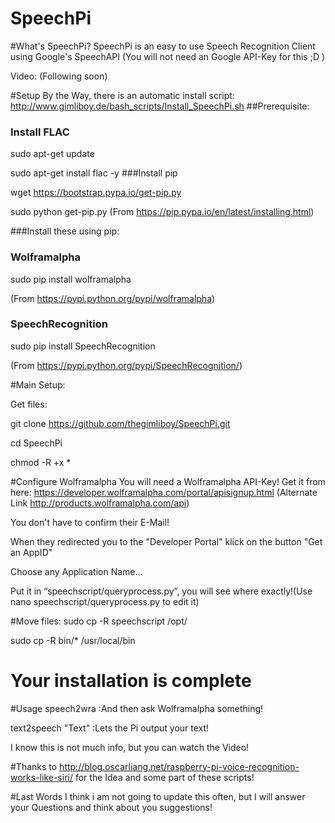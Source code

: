 

SpeechPi
========
#What's SpeechPi?
SpeechPi is an easy to use Speech Recognition Client using Google's SpeechAPI (You will not need an Google API-Key for this ;D )

Video: (Following soon)

#Setup
By the Way, there is an automatic install script: http://www.gimliboy.de/bash_scripts/Install_SpeechPi.sh
##Prerequisite:
### Install FLAC
sudo apt-get update

sudo apt-get install flac -y
###Install pip

wget https://bootstrap.pypa.io/get-pip.py

sudo python get-pip.py
(From  https://pip.pypa.io/en/latest/installing.html)

###Install these using pip:
### Wolframalpha
sudo pip install wolframalpha  

  (From https://pypi.python.org/pypi/wolframalpha)
### SpeechRecognition
sudo pip install SpeechRecognition

  (From https://pypi.python.org/pypi/SpeechRecognition/)

#Main Setup:

Get files:

git clone https://github.com/thegimliboy/SpeechPi.git


cd SpeechPi

chmod -R +x *

#Configure Wolframalpha
You will need a Wolframalpha API-Key!
Get it from here: https://developer.wolframalpha.com/portal/apisignup.html (Alternate Link http://products.wolframalpha.com/api)

You don't have to confirm their E-Mail!

When they redirected you to the "Developer Portal" klick on the button "Get an AppID"

Choose any Application Name...



Put it in “speechscript/queryprocess.py”, you will see where exactly!(Use nano speechscript/queryprocess.py to edit it)

#Move files:
sudo cp -R speechscript /opt/

sudo cp -R bin/* /usr/local/bin

# Your installation is complete

#Usage
speech2wra	:And then ask Wolframalpha something!

text2speech "Text"	:Lets the Pi output your text!

I know this is not much info, but you can watch the Video!


#Thanks to
http://blog.oscarliang.net/raspberry-pi-voice-recognition-works-like-siri/ for the Idea and some part of these scripts!

#Last Words
I think i am not going to update this often, but I will answer your Questions and think about you suggestions! 
